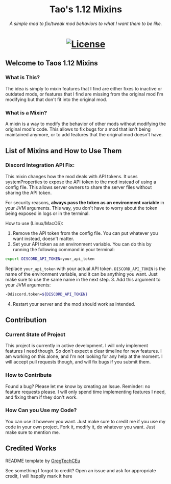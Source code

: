 <h1 align="center">Tao's 1.12 Mixins</h1>
<p align="center"><i>A simple mod to fix/tweak mod behaviors to what I want them to be like.</i></p>
<h1 align="center">
    <a href="https://github.com/D-Alessian/Taos-1-12-Mixins/blob/master/LICENSE"><img src="https://img.shields.io/github/license/D-Alessian/Taos-1-12-Mixins?style=for-the-badge" alt="License"></a>
</h1>

## Welcome to Taos 1.12 Mixins
### What is This?
The idea is simply to mixin features that I find are either fixes to inactive or outdated mods, or features that I find are missing from the original mod I'm modifying but that don't fit into the original mod.
### What is a Mixin?
A mixin is a way to modify the behavior of other mods without modifying the original mod's code. This allows to fix bugs for a mod that isn't being maintained anymore, or to add features that the original mod doesn't have.

## List of Mixins and How to Use Them
### Discord Integration API Fix:
This mixin changes how the mod deals with API tokens. It uses systemProperties to expose the API token to the mod instead of using a config file. This allows server owners to share the server files without sharing the API token.

For security reasons, **always pass the token as an environment variable** in your JVM arguments. This way, you don't have to worry about the token being exposed in logs or in the terminal.

How to use (Linux/MacOS):
1. Remove the API token from the config file. You can put whatever you want instead, doesn't matter.
2. Set your API token as an environment variable. You can do this by running the following command in your terminal:
```bash
export DISCORD_API_TOKEN=your_api_token
```
Replace `your_api_token` with your actual API token. `DISCORD_API_TOKEN` is the name of the environment variable, and it can be anything you want. Just make sure to use the same name in the next step.
3. Add this argument to your JVM arguments:
```bash
-Ddiscord.token=${DISCORD_API_TOKEN}
```
4. Restart your server and the mod should work as intended.

## Contribution
### Current State of Project
This project is currently in active development. I will only implement features I need though. So don't expect a clear timeline for new features.
I am working on this alone, and I'm not looking for any help at the moment. I will accept pull requests though, and will fix bugs if you submit them.
### How to Contribute
Found a bug? Please let me know by creating an Issue.
Reminder: no feature requests please. I will only spend time implementing features I need, and fixing them if they don't work.
### How Can you Use my Code?
You can use it however you want. Just make sure to credit me if you use my code in your own project.
Fork it, modify it, do whatever you want. Just make sure to mention me.
## Credited Works
README template by [GregTechCEu](https://github.com/GregTechCEu/GregTech)

See something I forgot to credit? Open an issue and ask for appropriate credit, I will happily mark it here